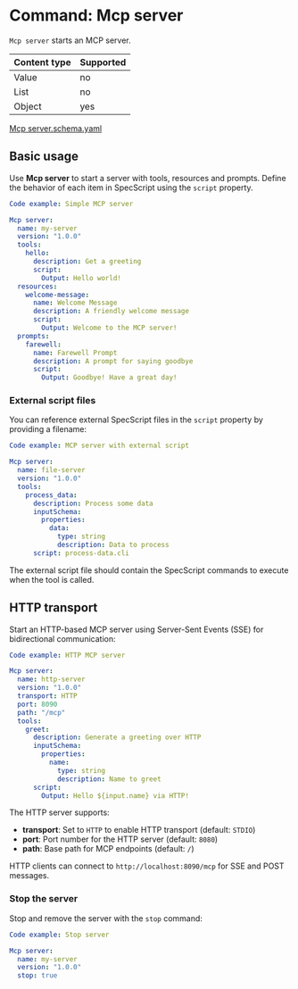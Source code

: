 # Command: Mcp server

`Mcp server` starts an MCP server.

| Content type | Supported |
|--------------|-----------|
| Value        | no        |
| List         | no        |
| Object       | yes       |

[Mcp server.schema.yaml](schema/Mcp%20server.schema.yaml)

## Basic usage

Use **Mcp server** to start a server with tools, resources and prompts. Define the behavior of each item in SpecScript
using the `script` property.

```yaml specscript
Code example: Simple MCP server

Mcp server:
  name: my-server
  version: "1.0.0"
  tools:
    hello:
      description: Get a greeting
      script:
        Output: Hello world!
  resources:
    welcome-message:
      name: Welcome Message
      description: A friendly welcome message
      script:
        Output: Welcome to the MCP server!
  prompts:
    farewell:
      name: Farewell Prompt
      description: A prompt for saying goodbye
      script:
        Output: Goodbye! Have a great day!
```

### External script files

You can reference external SpecScript files in the `script` property by providing a filename:

```yaml specscript
Code example: MCP server with external script

Mcp server:
  name: file-server
  version: "1.0.0"
  tools:
    process_data:
      description: Process some data
      inputSchema:
        properties:
          data:
            type: string
            description: Data to process
      script: process-data.cli
```

The external script file should contain the SpecScript commands to execute when the tool is called.

<!-- TODO: Need to stop the file-server after Mcp tool command is implemented to avoid interference with other tests -->

## HTTP transport

Start an HTTP-based MCP server using Server-Sent Events (SSE) for bidirectional communication:

```yaml specscript
Code example: HTTP MCP server

Mcp server:
  name: http-server
  version: "1.0.0"
  transport: HTTP
  port: 8090
  path: "/mcp"
  tools:
    greet:
      description: Generate a greeting over HTTP
      inputSchema:
        properties:
          name:
            type: string
            description: Name to greet
      script:
        Output: Hello ${input.name} via HTTP!
```

The HTTP server supports:

- **transport**: Set to `HTTP` to enable HTTP transport (default: `STDIO`)
- **port**: Port number for the HTTP server (default: `8080`)
- **path**: Base path for MCP endpoints (default: `/`)

HTTP clients can connect to `http://localhost:8090/mcp` for SSE and POST messages.

### Stop the server

Stop and remove the server with the `stop` command:

```yaml specscript
Code example: Stop server

Mcp server:
  name: my-server
  version: "1.0.0"
  stop: true
```

<!-- yaml specscript
Mcp server:
  name: file-server
  version: "1.0.0"
  stop: true

Mcp server:
  name: http-server
  version: "1.0.0"
  stop: true
-->
